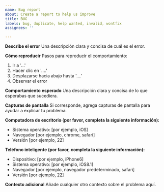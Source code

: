 ```yaml
---
name: Bug report
about: Create a report to help us improve
title: BUG
labels: bug, duplicate, help wanted, invalid, wontfix
assignees: ''

---
```


**Describe el error**
Una descripción clara y concisa de cuál es el error.

**Cómo reproducir**
Pasos para reproducir el comportamiento:
1. Ir a '...'
2. Hacer clic en '....'
3. Desplazarse hacia abajo hasta '....'
4. Observar el error

**Comportamiento esperado**
Una descripción clara y concisa de lo que esperabas que sucediera.

**Capturas de pantalla**
Si corresponde, agrega capturas de pantalla para ayudar a explicar tu problema.

**Computadora de escritorio (por favor, completa la siguiente información):**
 - Sistema operativo: [por ejemplo, iOS]
 - Navegador [por ejemplo, chrome, safari]
 - Versión [por ejemplo, 22]

**Teléfono inteligente (por favor, completa la siguiente información):**
 - Dispositivo: [por ejemplo, iPhone6]
 - Sistema operativo: [por ejemplo, iOS8.1]
 - Navegador [por ejemplo, navegador predeterminado, safari]
 - Versión [por ejemplo, 22]

**Contexto adicional**
Añade cualquier otro contexto sobre el problema aquí.
